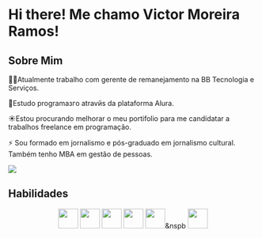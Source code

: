 <h1>Hi there!  Me chamo Victor Moreira Ramos!</h1>

<h2>Sobre Mim</h2>

<p>👨‍🏭Atualmente trabalho com gerente de remanejamento na BB Tecnologia e Serviços.</p>
<p>📘Estudo programaзгo atravйs da plataforma Alura.</p>
<p>☀Estou procurando melhorar o meu portifolio para me candidatar a trabalhos freelance em programação.</p>

<p>⚡ Sou formado em jornalismo e pós-graduado em jornalismo cultural. Também tenho MBA em gestão de pessoas.</p>

<img loading = "lazy" src ="https://user-images.githubusercontent.com/74038190/225813708-98b745f2-7d22-48cf-9150-083f1b00d6c9.gif">



<h2>Habilidades</h2>
<div align="center" margin-left="16px">
 <img loading ="lazy" src ="https://cdn.jsdelivr.net/gh/devicons/devicon/icons/html5/html5-original.svg" width ="40" height ="40"/>&nbsp<img loading="lazy" src="https://cdn.jsdelivr.net/gh/devicons/devicon/icons/css3/css3-original.svg" width ="40" height ="40"/>&nbsp<img loading ="lazy" src="https://cdn.jsdelivr.net/gh/devicons/devicon/icons/javascript/javascript-original.svg" width ="40" height ="40"/>&nbsp<img loading ="lazy" src="https://cdn.jsdelivr.net/gh/devicons/devicon/icons/git/git-original.svg" width ="40" height ="40"/>&nbsp<img loading = "lazy" src="https://cdn.jsdelivr.net/gh/devicons/devicon/icons/github/github-original.svg" width ="40" height ="40" />&nspb <img loading = "lazy" src="https://cdn.jsdelivr.net/gh/devicons/devicon@latest/icons/java/java-original.svg" width ="40" height ="40" />
          
</div>          

